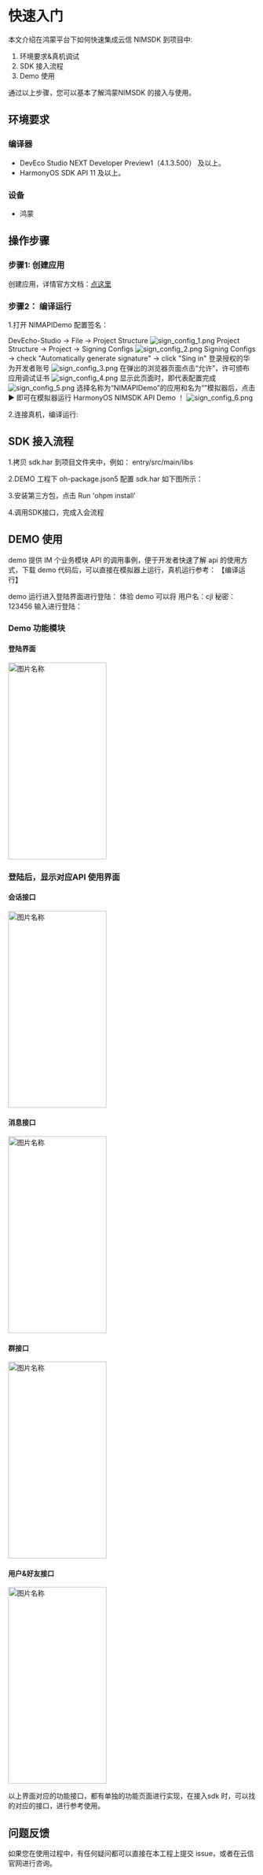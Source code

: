 # 快速入门

本文介绍在鸿蒙平台下如何快速集成云信 NIMSDK 到项目中:
1. 环境要求&真机调试
2. SDK 接入流程
3. Demo 使用
   
通过以上步骤，您可以基本了解鸿蒙NIMSDK 的接入与使用。

## 环境要求
### 编译器
- DevEco Studio NEXT Developer Preview1（4.1.3.500） 及以上。
- HarmonyOS SDK API 11 及以上。
### 设备
- 鸿蒙
  
## 操作步骤

### 步骤1: 创建应用

创建应用，详情官方文档：[点这里](https://netease.im/)


### 步骤2： 编译运行

1.打开 NIMAPIDemo 配置签名：

DevEcho-Studio -> File -> Project Structure
![sign_config_1.png](Image/sign_config_1.png)
Project Structure -> Project -> Signing Configs
![sign_config_2.png](Image/sign_config_2.png)
Signing Configs -> check "Automatically generate signature" -> click "Sing in" 登录授权的华为开发者账号
![sign_config_3.png](Image/sign_config_3.png)
在弹出的浏览器页面点击“允许”，许可颁布应用调试证书
![sign_config_4.png](Image/sign_config_4.png)
显示此页面时，即代表配置完成
![sign_config_5.png](Image/sign_config_5.png)
选择名称为“NIMAPIDemo”的应用和名为“”模拟器后，点击 ▶ 即可在模拟器运行 HarmonyOS NIMSDK API Demo ！
![sign_config_6.png](Image/sign_config_6.png)


2.连接真机，编译运行:

## SDK 接入流程

1.拷贝 sdk.har 到项目文件夹中，例如： entry/src/main/libs

2.DEMO 工程下 oh-package.json5 配置 sdk.har 如下图所示：


3.安装第三方包，点击 Run 'ohpm install'


4.调用SDK接口，完成入会流程

## DEMO 使用

demo 提供 IM 个业务模块 API 的调用事例，便于开发者快速了解 api 的使用方式，下载 demo 代码后，可以直接在模拟器上运行，真机运行参考： 【编译运行】

demo 运行进入登陆界面进行登陆：
体验 demo 可以将 用户名：cjl 秘密： 123456 输入进行登陆：

### Demo 功能模块
#### 登陆界面
<img src="./Image/login.png" width = "200" height = "400" alt="图片名称" align=center />

### 登陆后，显示对应API 使用界面
#### 会话接口
<img src="./Image/conversation.png" width = "200" height = "400" alt="图片名称" align=center />

#### 消息接口
<img src="./Image/message.png" width = "200" height = "400" alt="图片名称" align=center />

#### 群接口
<img src="./Image/team.png" width = "200" height = "400" alt="图片名称" align=center />

#### 用户&好友接口
<img src="./Image/user.png" width = "200" height = "400" alt="图片名称" align=center />

以上界面对应的功能接口，都有单独的功能页面进行实现，在接入sdk 时，可以找的对应的接口，进行参考使用。


## 问题反馈

如果您在使用过程中，有任何疑问都可以直接在本工程上提交 issue，或者在云信官网进行咨询。
